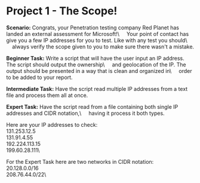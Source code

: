 # Project 1 - The Scope!

**Scenario:** Congrats, your Penetration testing company Red Planet has landed an external assessment for Microsoft!\ 
          &nbsp;&nbsp;&nbsp;&nbsp;Your point of contact has give you a few IP addresses for you to test. Like with any test you should\ 
          &nbsp;&nbsp;&nbsp;&nbsp;always verify the scope given to you to make sure there wasn't a mistake.

**Beginner Task:** Write a script that will have the user input an IP address. The script should output the ownership\ 
               &nbsp;&nbsp;&nbsp;&nbsp;and geolocation of the IP. The output should be presented in a way that is clean and organized in\ 
               &nbsp;&nbsp;&nbsp;&nbsp;order to be added to your report.

**Intermediate Task:** Have the script read multiple IP addresses from a text file and process them all at once.

**Expert Task:** Have the script read from a file containing both single IP addresses and CIDR notation,\ 
             &nbsp;&nbsp;&nbsp;&nbsp;having it process it both types.

Here are your IP addresses to check:\
131.253.12.5\
131.91.4.55\
192.224.113.15\
199.60.28.111\

For the Expert Task here are two networks in CIDR notation:\
20.128.0.0/16\
208.76.44.0/22\

